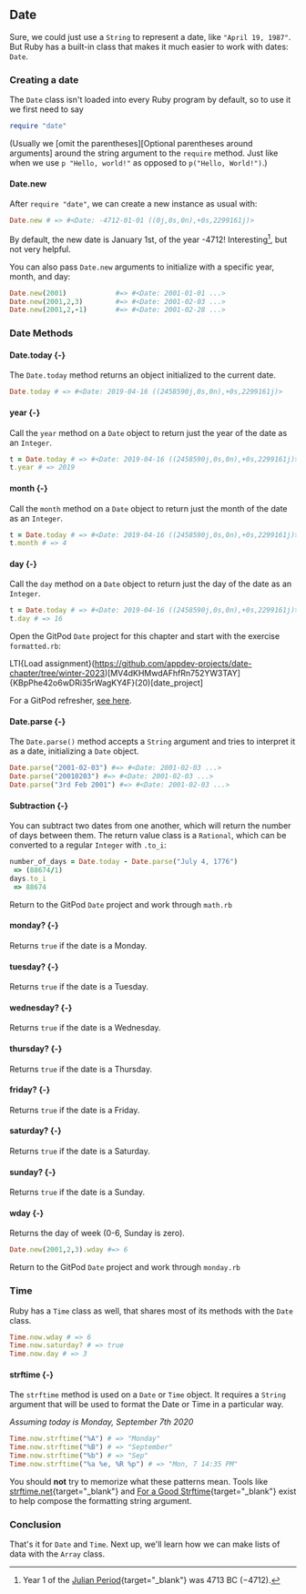 ## Date

Sure, we could just use a `String` to represent a date, like `"April 19, 1987"`. But Ruby has a built-in class that makes it much easier to work with dates: `Date`.

### Creating a date

The `Date` class isn't loaded into every Ruby program by default, so to use it we first need to say

```ruby
require "date"
```

(Usually we [omit the parentheses][Optional parentheses around arguments] around the string argument to the `require` method. Just like when we use `p "Hello, world!"` as opposed to `p("Hello, World!")`.)

#### Date.new

After `require "date"`, we can create a new instance as usual with:

```ruby
Date.new # => #<Date: -4712-01-01 ((0j,0s,0n),+0s,2299161j)>
```

By default, the new date is January 1st, of the year -4712! Interesting[^julian], but not very helpful.

[^julian]: Year 1 of the [Julian Period](https://en.wikipedia.org/wiki/Julian_day){target="_blank"} was 4713 BC (−4712).

You can also pass `Date.new` arguments to initialize with a specific year, month, and day:

```ruby
Date.new(2001)            #=> #<Date: 2001-01-01 ...>
Date.new(2001,2,3)        #=> #<Date: 2001-02-03 ...>
Date.new(2001,2,-1)       #=> #<Date: 2001-02-28 ...>
```

### Date Methods

#### Date.today {-}

The `Date.today` method returns an object initialized to the current date.

```ruby
Date.today # => #<Date: 2019-04-16 ((2458590j,0s,0n),+0s,2299161j)>
```

#### year {-}

Call the `year` method on a `Date` object to return just the year of the date as an `Integer`.

```ruby
t = Date.today # => #<Date: 2019-04-16 ((2458590j,0s,0n),+0s,2299161j)>
t.year # => 2019
```
#### month {-}

Call the `month` method on a `Date` object to return just the month of the date as an `Integer`.

```ruby
t = Date.today # => #<Date: 2019-04-16 ((2458590j,0s,0n),+0s,2299161j)>
t.month # => 4
```

#### day {-}

Call the `day` method on a `Date` object to return just the day of the date as an `Integer`.

```ruby
t = Date.today # => #<Date: 2019-04-16 ((2458590j,0s,0n),+0s,2299161j)>
t.day # => 16
```

<div class="proj" markdown="1">

  Open the GitPod `Date` project for this chapter and start with the exercise `formatted.rb`:

  LTI{Load assignment}(https://github.com/appdev-projects/date-chapter/tree/winter-2023)[MV4dKHMwdAFhfRn752YW3TAY]{KBpPhe42o6wDRi35rWagKY4F}(20)[date_project] 
  
  For a GitPod refresher, [see here](#start-gitpod-project).
</div>

#### Date.parse {-}

The `Date.parse()` method accepts a `String` argument and tries to interpret it as a date, initializing a `Date` object.

```ruby
Date.parse("2001-02-03") #=> #<Date: 2001-02-03 ...>
Date.parse("20010203") #=> #<Date: 2001-02-03 ...>
Date.parse("3rd Feb 2001") #=> #<Date: 2001-02-03 ...>
```

#### Subtraction {-}

You can subtract two dates from one another, which will return the number of days between them. The return value class is a `Rational`, which can be converted to a regular `Integer` with `.to_i`:

```ruby
number_of_days = Date.today - Date.parse("July 4, 1776")
 => (88674/1)
days.to_i
 => 88674
```

<div class="proj" markdown="1">
  
  Return to the GitPod `Date` project and work through `math.rb`
</div>

#### monday? {-}

Returns `true` if the date is a Monday.

#### tuesday? {-}

Returns `true` if the date is a Tuesday.

#### wednesday? {-}

Returns `true` if the date is a Wednesday.

#### thursday? {-}

Returns `true` if the date is a Thursday.

#### friday? {-}

Returns `true` if the date is a Friday.

#### saturday? {-}

Returns `true` if the date is a Saturday.

#### sunday? {-}

Returns `true` if the date is a Sunday.

#### wday {-}

Returns the day of week (0-6, Sunday is zero).

```ruby
Date.new(2001,2,3).wday #=> 6
```

<div class="proj" markdown="1">
  
  Return to the GitPod `Date` project and work through `monday.rb`
</div>

### Time

Ruby has a `Time` class as well, that shares most of its methods with the `Date` class.

```ruby
Time.now.wday # => 6
Time.now.saturday? # => true
Time.now.day # => 3
```

#### strftime {-}

The `strftime` method is used on a `Date` or `Time` object. It requires a `String` argument that will be used to format the Date or Time in a particular way.


_Assuming today is Monday, September 7th 2020_

```ruby
Time.now.strftime("%A") # => "Monday"
Time.now.strftime("%B") # => "September"
Time.now.strftime("%b") # => "Sep"
Time.now.strftime("%a %e, %R %p") # => "Mon, 7 14:35 PM"
```

You should **not** try to memorize what these patterns mean. Tools like [strftime.net](http://www.strftime.net){target="_blank"} and [For a Good Strftime](https://www.foragoodstrftime.com/){target="_blank"} exist to help compose the formatting string argument.

###  Conclusion

That's it for `Date` and `Time`. Next up, we'll learn how we can make lists of data with the `Array` class.